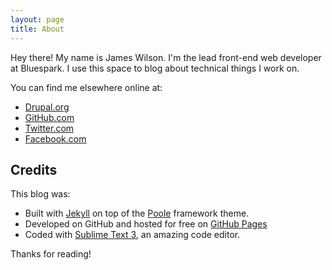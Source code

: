 ```yaml
---
layout: page
title: About
---
```


<p class="message">
  Hey there! My name is James Wilson.  I'm the lead front-end web developer
  at Bluespark. I use this space to blog about technical things I work on.
</p>

You can find me elsewhere online at:


* [Drupal.org](https://www.drupal.org/u/jwilson3)
* [GitHub.com](https://www.github.com/jameswilson)
* [Twitter.com](https://twitter.com/jwilson3)
* [Facebook.com](https://www.facebook.com/james.r.wilson.iii)

## Credits

This blog was:

* Built with [Jekyll](http://jekyllrb.com) on top of the [Poole](http://getpoole.com/) framework theme.
* Developed on GitHub and hosted for free on [GitHub Pages](https://pages.github.com)
* Coded with [Sublime Text 3](http://sublimetext.com), an amazing code editor.

Thanks for reading!
